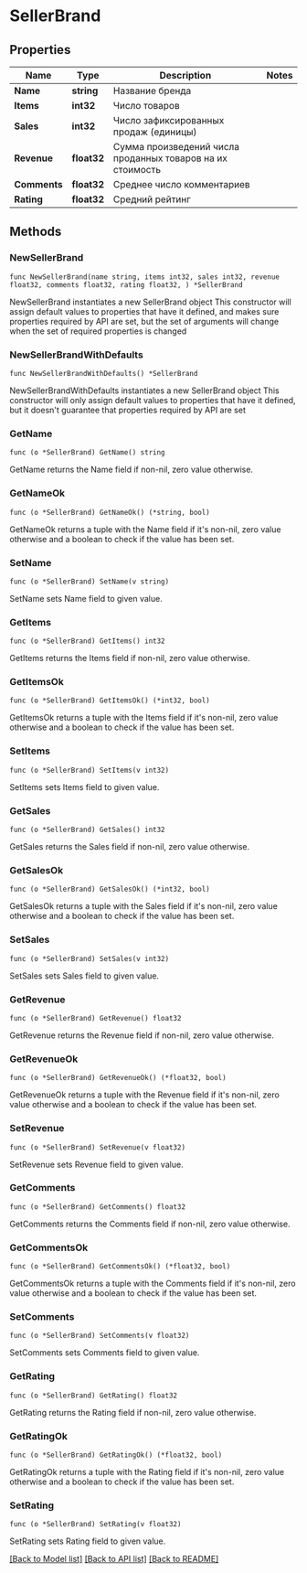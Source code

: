 # SellerBrand

## Properties

Name | Type | Description | Notes
------------ | ------------- | ------------- | -------------
**Name** | **string** | Название бренда | 
**Items** | **int32** | Число товаров | 
**Sales** | **int32** | Число зафиксированных продаж (единицы) | 
**Revenue** | **float32** | Сумма произведений числа проданных товаров на их стоимость | 
**Comments** | **float32** | Среднее число комментариев | 
**Rating** | **float32** | Средний рейтинг | 

## Methods

### NewSellerBrand

`func NewSellerBrand(name string, items int32, sales int32, revenue float32, comments float32, rating float32, ) *SellerBrand`

NewSellerBrand instantiates a new SellerBrand object
This constructor will assign default values to properties that have it defined,
and makes sure properties required by API are set, but the set of arguments
will change when the set of required properties is changed

### NewSellerBrandWithDefaults

`func NewSellerBrandWithDefaults() *SellerBrand`

NewSellerBrandWithDefaults instantiates a new SellerBrand object
This constructor will only assign default values to properties that have it defined,
but it doesn't guarantee that properties required by API are set

### GetName

`func (o *SellerBrand) GetName() string`

GetName returns the Name field if non-nil, zero value otherwise.

### GetNameOk

`func (o *SellerBrand) GetNameOk() (*string, bool)`

GetNameOk returns a tuple with the Name field if it's non-nil, zero value otherwise
and a boolean to check if the value has been set.

### SetName

`func (o *SellerBrand) SetName(v string)`

SetName sets Name field to given value.


### GetItems

`func (o *SellerBrand) GetItems() int32`

GetItems returns the Items field if non-nil, zero value otherwise.

### GetItemsOk

`func (o *SellerBrand) GetItemsOk() (*int32, bool)`

GetItemsOk returns a tuple with the Items field if it's non-nil, zero value otherwise
and a boolean to check if the value has been set.

### SetItems

`func (o *SellerBrand) SetItems(v int32)`

SetItems sets Items field to given value.


### GetSales

`func (o *SellerBrand) GetSales() int32`

GetSales returns the Sales field if non-nil, zero value otherwise.

### GetSalesOk

`func (o *SellerBrand) GetSalesOk() (*int32, bool)`

GetSalesOk returns a tuple with the Sales field if it's non-nil, zero value otherwise
and a boolean to check if the value has been set.

### SetSales

`func (o *SellerBrand) SetSales(v int32)`

SetSales sets Sales field to given value.


### GetRevenue

`func (o *SellerBrand) GetRevenue() float32`

GetRevenue returns the Revenue field if non-nil, zero value otherwise.

### GetRevenueOk

`func (o *SellerBrand) GetRevenueOk() (*float32, bool)`

GetRevenueOk returns a tuple with the Revenue field if it's non-nil, zero value otherwise
and a boolean to check if the value has been set.

### SetRevenue

`func (o *SellerBrand) SetRevenue(v float32)`

SetRevenue sets Revenue field to given value.


### GetComments

`func (o *SellerBrand) GetComments() float32`

GetComments returns the Comments field if non-nil, zero value otherwise.

### GetCommentsOk

`func (o *SellerBrand) GetCommentsOk() (*float32, bool)`

GetCommentsOk returns a tuple with the Comments field if it's non-nil, zero value otherwise
and a boolean to check if the value has been set.

### SetComments

`func (o *SellerBrand) SetComments(v float32)`

SetComments sets Comments field to given value.


### GetRating

`func (o *SellerBrand) GetRating() float32`

GetRating returns the Rating field if non-nil, zero value otherwise.

### GetRatingOk

`func (o *SellerBrand) GetRatingOk() (*float32, bool)`

GetRatingOk returns a tuple with the Rating field if it's non-nil, zero value otherwise
and a boolean to check if the value has been set.

### SetRating

`func (o *SellerBrand) SetRating(v float32)`

SetRating sets Rating field to given value.



[[Back to Model list]](../README.md#documentation-for-models) [[Back to API list]](../README.md#documentation-for-api-endpoints) [[Back to README]](../README.md)


